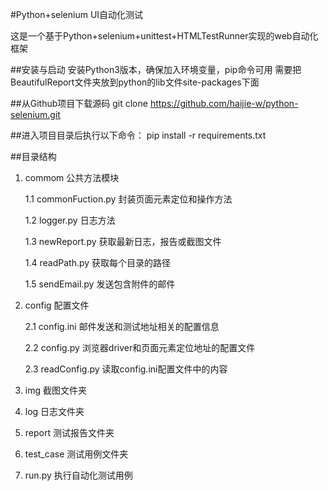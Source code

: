 #Python+selenium UI自动化测试

这是一个基于Python+selenium+unittest+HTMLTestRunner实现的web自动化框架

##安装与启动
安装Python3版本，确保加入环境变量，pip命令可用
需要把BeautifulReport文件夹放到python的lib文件site-packages下面

##从Github项目下载源码
git clone https://github.com/haijie-w/python-selenium.git

##进入项目目录后执行以下命令：
pip install -r requirements.txt

##目录结构
1. commom 公共方法模块

    1.1 commonFuction.py 封装页面元素定位和操作方法

    1.2 logger.py 日志方法

    1.3 newReport.py 获取最新日志，报告或截图文件

    1.4 readPath.py 获取每个目录的路径

    1.5 sendEmail.py 发送包含附件的邮件

2. config 配置文件

    2.1 config.ini 邮件发送和测试地址相关的配置信息

    2.2 config.py 浏览器driver和页面元素定位地址的配置文件

    2.3 readConfig.py 读取config.ini配置文件中的内容

3. img 截图文件夹

4. log 日志文件夹

5. report 测试报告文件夹

6. test_case 测试用例文件夹

7. run.py 执行自动化测试用例
